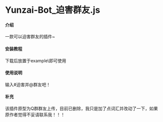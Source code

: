 # Yunzai-Bot_迫害群友.js

#### 介绍
一款可以迫害群友的插件~



#### 安装教程

下载后放置于example\即可使用


#### 使用说明

输入#迫害并@群友吧！

#### 补充

该插件原型为Q群群友上传，目前已删除，我只是加了点词汇并改动了一下，如果原作者觉得不妥请联系我！！！

